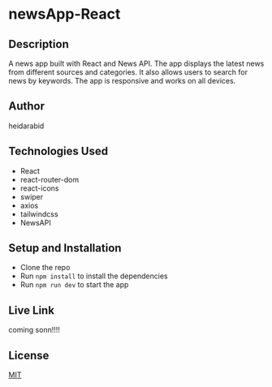 # newsApp-React

## Description
A news app built with React and News API. The app displays the latest news from different sources and categories. It also allows users to search for news by keywords. The app is responsive and works on all devices.

## Author
heidarabid

## Technologies Used
* React
* react-router-dom
* react-icons
* swiper
* axios
* tailwindcss
* NewsAPI

## Setup and Installation
* Clone the repo
* Run `npm install` to install the dependencies
* Run `npm run dev` to start the app


## Live Link
coming sonn!!!!

## License
[MIT](https://choosealicense.com/licenses/mit/)

